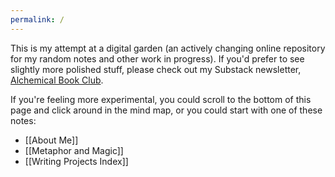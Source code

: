 ```yaml
---
permalink: /
---
```


This is my attempt at a digital garden (an actively changing online repository for my random notes and other work in progress). If you'd prefer to see slightly more polished stuff, please check out my Substack newsletter, [Alchemical Book Club](http://lauragyre.substack.com).

If you're feeling more experimental, you could scroll to the bottom of this page and click around in the mind map, or you could start with one of these notes:

- [[About Me]]
- [[Metaphor and Magic]]
- [[Writing Projects Index]]
